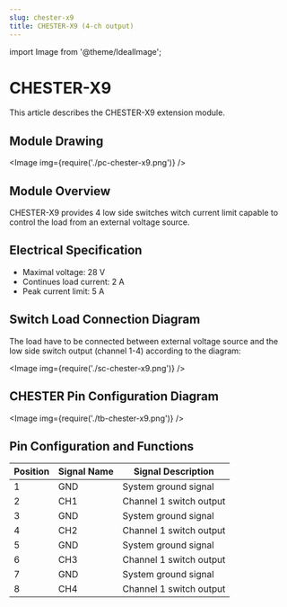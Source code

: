 ```yaml
---
slug: chester-x9
title: CHESTER-X9 (4-ch output)
---
```

import Image from '@theme/IdealImage';

# CHESTER-X9

This article describes the CHESTER-X9 extension module.

## Module Drawing

<Image img={require('./pc-chester-x9.png')} />

## Module Overview

CHESTER-X9 provides 4 low side switches witch current limit capable to control the load from an external voltage source.

## Electrical Specification

* Maximal voltage: 28 V
* Continues load current: 2 A
* Peak current limit: 5 A

## Switch Load Connection Diagram

The load have to be connected between external voltage source and the low side switch output (channel 1-4) according to the diagram:

<Image img={require('./sc-chester-x9.png')} />

## CHESTER Pin Configuration Diagram

<Image img={require('./tb-chester-x9.png')} />

## Pin Configuration and Functions

| Position | Signal Name | Signal Description      |
| -------- | ----------- | ----------------------- |
| 1        | GND         | System ground signal    |
| 2        | CH1         | Channel 1 switch output |
| 3        | GND         | System ground signal    |
| 4        | CH2         | Channel 1 switch output |
| 5        | GND         | System ground signal    |
| 6        | CH3         | Channel 1 switch output |
| 7        | GND         | System ground signal    |
| 8        | CH4         | Channel 1 switch output |
